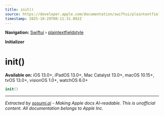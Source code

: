 ```yaml
---
title: init()
source: https://developer.apple.com/documentation/swiftui/plaintextfieldstyle/init()
timestamp: 2025-10-29T00:11:31.892Z
---
```


**Navigation:** [Swiftui](/documentation/swiftui) › [plaintextfieldstyle](/documentation/swiftui/plaintextfieldstyle)

**Initializer**

# init()

**Available on:** iOS 13.0+, iPadOS 13.0+, Mac Catalyst 13.0+, macOS 10.15+, tvOS 13.0+, visionOS 1.0+, watchOS 6.0+

```swift
init()
```

---

*Extracted by [sosumi.ai](https://sosumi.ai) - Making Apple docs AI-readable.*
*This is unofficial content. All documentation belongs to Apple Inc.*

